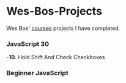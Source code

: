 # Wes-Bos-Projects
Wes Bos' [courses](https://wesbos.com/courses) projects I have completed.

### JavaScript 30
-**10.** Hold Shift And Check Checkboxes

### Beginner JavaScript



